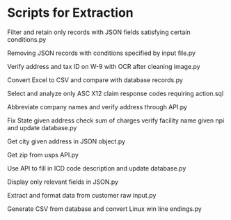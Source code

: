 # Scripts for Extraction
Filter and retain only records with JSON fields satisfying certain conditions.py

Removing JSON records with conditions specified by input file.py

Verify address and tax ID on W-9 with OCR after cleaning image.py

Convert Excel to CSV and compare with database records.py

Select and analyze only ASC X12 claim response codes requiring action.sql

Abbreviate company names and verify address through API.py

Fix State given address check sum of charges verify facility name given npi and update database.py

Get city given address in JSON object.py

Get zip from usps API.py

Use API to fill in ICD code description and update database.py

Display only relevant fields in JSON.py

Extract and format data from customer raw input.py

Generate CSV from database and convert Linux win line endings.py

